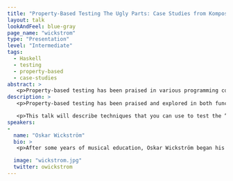 ```yaml
---
title: "Property-Based Testing The Ugly Parts: Case Studies from Komposition"
layout: talk
lookAndFeel: blue-gray
page_name: "wickstrom"
type: "Presentation"
level: "Intermediate"
tags:
  - Haskell
  - testing
  - property-based
  - case-studies
abstract: >
   <p>Property-based testing has been praised in various programming communities, but it can still be hard to see how it applies to your day-to-day work. This talk will describe techniques that you can use to test the “ugly” parts of your system, with case studies from the screencast editor Komposition. </p>
description: >
   <p>Property-based testing has been praised and explored in both functional and object-oriented programming communities. Despite the papers and talks that tell inspiring stories of curious bugs being found by random tests, it can be hard to see how it applies to your day-to-day work. How do you go beyond testing small pure functions? </p>

   <p>This talk will describe techniques that you can use to test the “ugly” parts of your system, and dig deeper into a few case studies from Komposition, a screencast video editor written in Haskell. </p>
speakers:
-
  name: "Oskar Wickström"
  bio: >
   <p>After some years of musical education, Oskar Wickström began his journey into the world of software. He’s currently doing remote work in Haskell, and in his spare time, he creates screencasts at haskell-at-work.com. Among the technical topics that interest Oskar are functional programming, systems design, web technology, and programming languages. </p>

  image: "wickstrom.jpg"
  twitter: owickstrom
---
```

